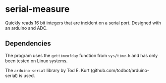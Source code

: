 # serial-measure
Quickly reads 16 bit integers that are incident on a serial port. Designed with an arduino and ADC.

## Dependencies
The program uses the `gettimeofday` function from `sys/time.h` and has only been tested on Linux systems.

The `arduino-serial` library by Tod E. Kurt (github.com/todbot/arduino-serial) is used.
